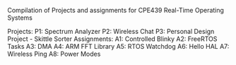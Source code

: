 Compilation of Projects and assignments for CPE439 Real-Time Operating Systems

Projects:
  P1: Spectrum Analyzer
  P2: Wireless Chat
  P3: Personal Design Project - Skittle Sorter
Assignments:
  A1: Controlled Blinky
  A2: FreeRTOS Tasks
  A3: DMA
  A4: ARM FFT Library
  A5: RTOS Watchdog
  A6: Hello HAL
  A7: Wireless Ping
  A8: Power Modes
